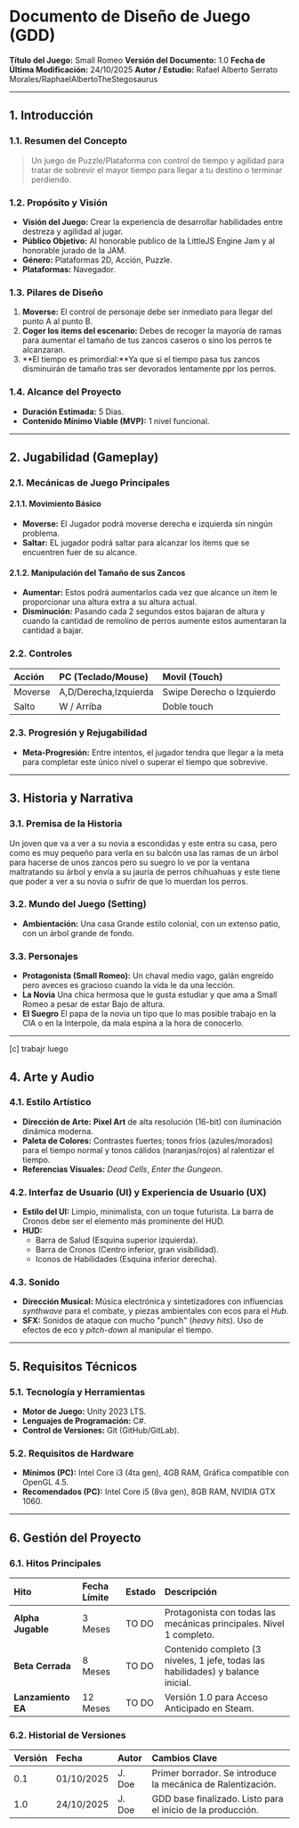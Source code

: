 # Documento de Diseño de Juego (GDD)

**Título del Juego:** Small Romeo
**Versión del Documento:** 1.0
**Fecha de Última Modificación:** 24/10/2025
**Autor / Estudio:** Rafael Alberto Serrato Morales/RaphaelAlbertoTheStegosaurus

---

## 1. Introducción

### 1.1. Resumen del Concepto 
> Un juego de Puzzle/Plataforma con control de tiempo y agilidad para tratar de sobrevir el mayor tiempo para llegar a tu destino o terminar perdiendo.

### 1.2. Propósito y Visión

* **Visión del Juego:** Crear la experiencia de desarrollar habilidades entre destreza y agilidad al jugar.
* **Público Objetivo:** Al honorable publico de la LittleJS Engine Jam y al honorable jurado de la JAM.
* **Género:** Plataformas 2D, Acción, Puzzle.
* **Plataformas:** Navegador.

### 1.3. Pilares de Diseño

1.  **Moverse:** El control de personaje debe ser inmediato para llegar del punto A al punto B.
2.  **Coger los items del escenario:** Debes de recoger la mayoría de ramas para aumentar el tamaño de tus zancos caseros o sino los perros te alcanzaran.  
3.  **El tiempo es primordial:**Ya que si el tiempo pasa tus zancos disminuirán de tamaño tras ser devorados lentamente ppr los perros. 

### 1.4. Alcance del Proyecto 

* **Duración Estimada:** 5 Dias.
* **Contenido Mínimo Viable (MVP):** 1 nivel funcional.

---

## 2. Jugabilidad (Gameplay)

### 2.1. Mecánicas de Juego Principales

#### 2.1.1. Movimiento Básico
* **Moverse:** El Jugador podrá moverse derecha e izquierda sin ningún problema.
* **Saltar:** EL jugador podrá saltar para alcanzar los items que se encuentren fuer de su alcance.

#### 2.1.2. Manipulación del Tamaño de sus Zancos 
* **Aumentar:** Estos podrá aumentarlos cada vez que alcance un item le proporcionar una altura extra a su altura actual.
* **Disminución:** Pasando cada 2 segundos estos bajaran de altura y cuando la cantidad de remolino de perros aumente estos aumentaran la cantidad a bajar.


### 2.2. Controles

| Acción  | PC (Teclado/Mouse)    | Movil (Touch)             |
| :------ | :-------------------- | :------------------------ |
| Moverse | A,D/Derecha,Izquierda | Swipe Derecho o Izquierdo |
| Salto   | W / Arriba            | Doble touch               |

### 2.3. Progresión y Rejugabilidad

* **Meta-Progresión:** Entre intentos, el jugador tendra que llegar a la meta para completar este único nivel o superar el tiempo que sobrevive.

---

## 3. Historia y Narrativa

### 3.1. Premisa de la Historia 
Un joven que va a ver a su novia a escondidas y este entra su casa, pero como es muy pequeño para verla en su balcón usa las ramas de un árbol para hacerse de unos zancos pero su suegro lo ve por la ventana maltratando su árbol y envía a su jauría de perros chihuahuas y este tiene que poder a ver a su novia o sufrir de que lo muerdan los perros. 

### 3.2. Mundo del Juego (Setting)
* **Ambientación:** Una casa Grande estilo colonial, con un extenso patio, con un árbol grande de fondo.

### 3.3. Personajes

* **Protagonista (Small Romeo):** Un chaval medio vago, galán engreído pero aveces es gracioso cuando la vida le da una lección.
* **La Novia** Una chica hermosa que le gusta estudiar y que ama a Small Romeo a pesar de estar Bajo de altura.
* **El Suegro** El papa de la novia un tipo que lo mas posible trabajo en la CIA o en la Interpole, da mala espina a la hora de conocerlo.

---

[c] trabajr luego
## 4. Arte y Audio

### 4.1. Estilo Artístico
* **Dirección de Arte:** **Pixel Art** de alta resolución (16-bit) con iluminación dinámica moderna.
* **Paleta de Colores:** Contrastes fuertes; tonos fríos (azules/morados) para el tiempo normal y tonos cálidos (naranjas/rojos) al ralentizar el tiempo.
* **Referencias Visuales:** *Dead Cells*, *Enter the Gungeon*.

### 4.2. Interfaz de Usuario (UI) y Experiencia de Usuario (UX)
* **Estilo del UI:** Limpio, minimalista, con un toque futurista. La barra de Cronos debe ser el elemento más prominente del HUD.
* **HUD:**
    * Barra de Salud (Esquina superior izquierda).
    * Barra de Cronos (Centro inferior, gran visibilidad).
    * Iconos de Habilidades (Esquina inferior derecha).

### 4.3. Sonido
* **Dirección Musical:** Música electrónica y sintetizadores con influencias *synthwave* para el combate, y piezas ambientales con ecos para el *Hub*.
* **SFX:** Sonidos de ataque con mucho "punch" (*heavy hits*). Uso de efectos de eco y *pitch-down* al manipular el tiempo.

---

## 5. Requisitos Técnicos

### 5.1. Tecnología y Herramientas
* **Motor de Juego:** Unity 2023 LTS.
* **Lenguajes de Programación:** C#.
* **Control de Versiones:** Git (GitHub/GitLab).

### 5.2. Requisitos de Hardware
* **Mínimos (PC):** Intel Core i3 (4ta gen), 4GB RAM, Gráfica compatible con OpenGL 4.5.
* **Recomendados (PC):** Intel Core i5 (8va gen), 8GB RAM, NVIDIA GTX 1060.

---

## 6. Gestión del Proyecto

### 6.1. Hitos Principales

| Hito               | Fecha Límite | Estado | Descripción                                                                      |
| :----------------- | :----------- | :----- | :------------------------------------------------------------------------------- |
| **Alpha Jugable**  | 3 Meses      | TO DO  | Protagonista con todas las mecánicas principales. Nivel 1 completo.              |
| **Beta Cerrada**   | 8 Meses      | TO DO  | Contenido completo (3 niveles, 1 jefe, todas las habilidades) y balance inicial. |
| **Lanzamiento EA** | 12 Meses     | TO DO  | Versión 1.0 para Acceso Anticipado en Steam.                                     |

### 6.2. Historial de Versiones

| Versión | Fecha      | Autor  | Cambios Clave                                               |
| :------ | :--------- | :----- | :---------------------------------------------------------- |
| 0.1     | 01/10/2025 | J. Doe | Primer borrador. Se introduce la mecánica de Ralentización. |
| 1.0     | 24/10/2025 | J. Doe | GDD base finalizado. Listo para el inicio de la producción. |